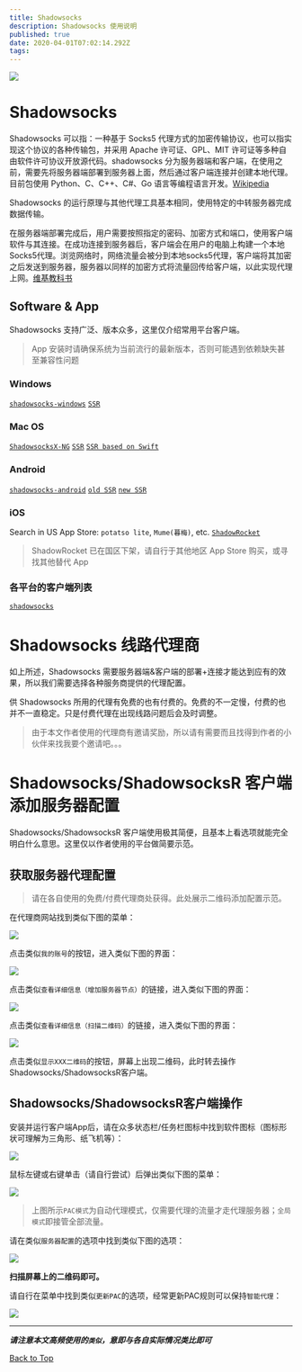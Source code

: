 ```yaml
---
title: Shadowsocks
description: Shadowsocks 使用说明
published: true
date: 2020-04-01T07:02:14.292Z
tags: 
---
```


<span id="top"></span>
![](https://avatars1.githubusercontent.com/u/3006190?s=200&v=4)

# Shadowsocks

Shadowsocks 可以指：一种基于 Socks5 代理方式的加密传输协议，也可以指实现这个协议的各种传输包，并采用 Apache 许可证、GPL、MIT 许可证等多种自由软件许可协议开放源代码。shadowsocks 分为服务器端和客户端，在使用之前，需要先将服务器端部署到服务器上面，然后通过客户端连接并创建本地代理。目前包使用 Python、C、C++、C#、Go 语言等编程语言开发。[Wikipedia](https://zh.wikipedia.org/wiki/Shadowsocks)

Shadowsocks 的运行原理与其他代理工具基本相同，使用特定的中转服务器完成数据传输。

在服务器端部署完成后，用户需要按照指定的密码、加密方式和端口，使用客户端软件与其连接。在成功连接到服务器后，客户端会在用户的电脑上构建一个本地Socks5代理。浏览网络时，网络流量会被分到本地socks5代理，客户端将其加密之后发送到服务器，服务器以同样的加密方式将流量回传给客户端，以此实现代理上网。[维基教科书](https://zh.wikibooks.org/wiki/Shadowsocks)

## Software & App

Shadowsocks 支持广泛、版本众多，这里仅介绍常用平台客户端。

> App 安装时请确保系统为当前流行的最新版本，否则可能遇到依赖缺失甚至兼容性问题

### Windows

[`shadowsocks-windows`](https://github.com/shadowsocks/shadowsocks-windows)
[`SSR`](https://github.com/shadowsocksr-backup/shadowsocksr-csharp/releases)

### Mac OS

[`ShadowsocksX-NG`](https://github.com/shadowsocks/ShadowsocksX-NG)
[`SSR`](https://github.com/qinyuhang/ShadowsocksX-NG-R)
[`SSR based on Swift`](https://github.com/wzdnzd/ShadowsocksX-NG-R)

### Android

[`shadowsocks-android`](https://github.com/shadowsocks/shadowsocks-android)
[`old SSR`](https://github.com/shadowsocksr-backup/shadowsocksr-android/releases)
[`new SSR`](https://github.com/shadowsocksrr/shadowsocksr-android)

### iOS

Search in US App Store: `potatso lite`, `Mume(暮梅)`, etc.
[`ShadowRocket`](https://itunes.apple.com/hk/app/shadowrocket/id932747118?l=en&mt=8)
> ShadowRocket 已在国区下架，请自行于其他地区 App Store 购买，或寻找其他替代 App

### 各平台的客户端列表

[`shadowsocks`](https://shadowsocks.org/en/download/clients.html)

# Shadowsocks 线路代理商

如上所述，Shadowsocks 需要服务器端&客户端的部署+连接才能达到应有的效果，所以我们需要选择各种服务商提供的代理配置。

供 Shadowsocks 所用的代理有免费的也有付费的。免费的不一定慢，付费的也并不一直稳定。只是付费代理在出现线路问题后会及时调整。

> 由于本文作者使用的代理商有邀请奖励，所以请有需要而且找得到作者的小伙伴来找我要个邀请吧。。。

# Shadowsocks/ShadowsocksR 客户端添加服务器配置

Shadowsocks/ShadowsocksR 客户端使用极其简便，且基本上看选项就能完全明白什么意思。这里仅以作者使用的平台做简要示范。

## 获取服务器代理配置

> 请在各自使用的免费/付费代理商处获得。此处展示二维码添加配置示范。

在代理商网站找到类似下图的菜单：

![](http://lx-public-pic.oss-cn-shanghai.aliyuncs.com/Shadowsocks/%E5%B1%8F%E5%B9%95%E5%BF%AB%E7%85%A7%202019-03-11%2011.06.38.png)

点击类似`我的账号`的按钮，进入类似下图的界面：

![](http://lx-public-pic.oss-cn-shanghai.aliyuncs.com/Shadowsocks/%E5%B1%8F%E5%B9%95%E5%BF%AB%E7%85%A7%202019-03-11%2011.10.07.png)

点击类似`查看详细信息（增加服务器节点）`的链接，进入类似下图的界面：

![](http://lx-public-pic.oss-cn-shanghai.aliyuncs.com/Shadowsocks/%E5%B1%8F%E5%B9%95%E5%BF%AB%E7%85%A7%202019-03-11%2011.11.40.png)

点击类似`查看详细信息（扫描二维码）`的链接，进入类似下图的界面：

![](http://lx-public-pic.oss-cn-shanghai.aliyuncs.com/Shadowsocks/%E5%B1%8F%E5%B9%95%E5%BF%AB%E7%85%A7%202019-03-11%2011.12.37.png)

点击类似`显示XXX二维码`的按钮，屏幕上出现二维码，此时转去操作Shadowsocks/ShadowsocksR客户端。

## Shadowsocks/ShadowsocksR客户端操作

安装并运行客户端App后，请在众多状态栏/任务栏图标中找到软件图标（图标形状可理解为三角形、纸飞机等）：

![](http://lx-public-pic.oss-cn-shanghai.aliyuncs.com/Shadowsocks/%E5%B1%8F%E5%B9%95%E5%BF%AB%E7%85%A7%202019-03-11%2011.14.04.png)

鼠标左键或右键单击（请自行尝试）后弹出类似下图的菜单：

![](http://lx-public-pic.oss-cn-shanghai.aliyuncs.com/Shadowsocks/%E5%B1%8F%E5%B9%95%E5%BF%AB%E7%85%A7%202019-03-11%2011.14.29.png)

> 上图所示`PAC模式`为自动代理模式，仅需要代理的流量才走代理服务器；`全局模式`即接管全部流量。

请在类似`服务器配置`的选项中找到类似下图的选项：

![](http://lx-public-pic.oss-cn-shanghai.aliyuncs.com/Shadowsocks/%E5%B1%8F%E5%B9%95%E5%BF%AB%E7%85%A7%202019-03-11%2011.15.33.png)

**扫描屏幕上的二维码即可。**

请自行在菜单中找到类似`更新PAC`的选项，经常更新PAC规则可以保持`智能代理`：

![](http://lx-public-pic.oss-cn-shanghai.aliyuncs.com/Shadowsocks/%E5%B1%8F%E5%B9%95%E5%BF%AB%E7%85%A7%202019-03-11%2011.16.04.png)

---

***请注意本文高频使用的`类似`，意即与各自实际情况类比即可***

[Back to Top](#top)